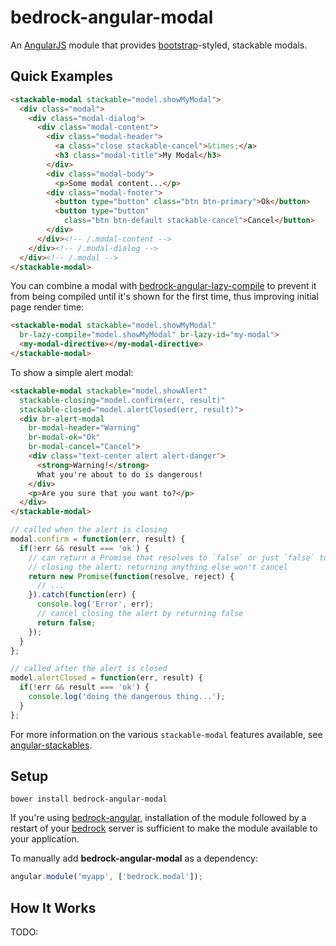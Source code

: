 # bedrock-angular-modal

An [AngularJS][] module that provides [bootstrap][]-styled, stackable modals.

## Quick Examples

```html
<stackable-modal stackable="model.showMyModal">
  <div class="modal">
    <div class="modal-dialog">
      <div class="modal-content">
        <div class="modal-header">
          <a class="close stackable-cancel">&times;</a>
          <h3 class="modal-title">My Modal</h3>
        </div>
        <div class="modal-body">
          <p>Some modal content...</p>
        <div class="modal-footer">
          <button type="button" class="btn btn-primary">Ok</button>
          <button type="button"
            class="btn btn-default stackable-cancel">Cancel</button>
        </div>
      </div><!-- /.modal-content -->
    </div><!-- /.modal-dialog -->
  </div><!-- /.modal -->
</stackable-modal>
```

You can combine a modal with [bedrock-angular-lazy-compile][] to prevent it
from being compiled until it's shown for the first time, thus improving
initial page render time:

```html
<stackable-modal stackable="model.showMyModal"
  br-lazy-compile="model.showMyModal" br-lazy-id="my-modal">
  <my-modal-directive></my-modal-directive>
</stackable-modal>
```

To show a simple alert modal:

```html
<stackable-modal stackable="model.showAlert"
  stackable-closing="model.confirm(err, result)"
  stackable-closed="model.alertClosed(err, result)">
  <div br-alert-modal
    br-modal-header="Warning"
    br-modal-ok="Ok"
    br-modal-cancel="Cancel">
    <div class="text-center alert alert-danger">
      <strong>Warning!</strong>
      What you're about to do is dangerous!
    </div>
    <p>Are you sure that you want to?</p>
  </div>
</stackable-modal>
```

```js
// called when the alert is closing
modal.confirm = function(err, result) {
  if(!err && result === 'ok') {
    // can return a Promise that resolves to `false` or just `false` to cancel
    // closing the alert; returning anything else won't cancel
    return new Promise(function(resolve, reject) {
      // ...
    }).catch(function(err) {
      console.log('Error', err);
      // cancel closing the alert by returning false
      return false;
    });
  }
};

// called after the alert is closed
model.alertClosed = function(err, result) {
  if(!err && result === 'ok') {
    console.log('doing the dangerous thing...');
  }
};
```

For more information on the various `stackable-modal` features available,
see [angular-stackables][].

## Setup

```
bower install bedrock-angular-modal
```

If you're using [bedrock-angular][], installation of the module followed by
a restart of your [bedrock][] server is sufficient to make the module
available to your application.

To manually add **bedrock-angular-modal** as a dependency:

```js
angular.module('myapp', ['bedrock.modal']);
```

## How It Works

TODO:


[angular-stackables]: https://github.com/digitalbazaar/angular-stackables
[bedrock]: https://github.com/digitalbazaar/bedrock
[bedrock-angular]: https://github.com/digitalbazaar/bedrock-angular
[bedrock-angular-lazy-compile]: https://github.com/digitalbazaar/bedrock-angular-lazy-compile
[bootstrap]: http://getbootstrap.com/
[bower]: http://bower.io/
[AngularJS]: https://github.com/angular/angular.js
